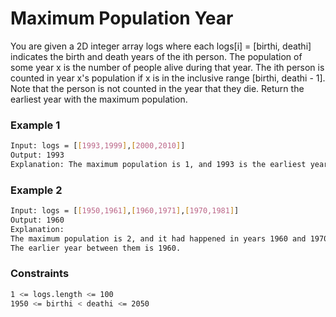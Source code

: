 # Maximum Population Year

You are given a 2D integer array logs where each logs[i] = [birthi, deathi] indicates the birth and death years of the ith person.
The population of some year x is the number of people alive during that year. The ith person is counted in year x's population if x is in the inclusive range [birthi, deathi - 1]. Note that the person is not counted in the year that they die.
Return the earliest year with the maximum population. 

### Example 1
```sh
Input: logs = [[1993,1999],[2000,2010]]
Output: 1993
Explanation: The maximum population is 1, and 1993 is the earliest year with this population.
```

### Example 2
```sh
Input: logs = [[1950,1961],[1960,1971],[1970,1981]]
Output: 1960
Explanation: 
The maximum population is 2, and it had happened in years 1960 and 1970.
The earlier year between them is 1960.
```

### Constraints
```sh
1 <= logs.length <= 100
1950 <= birthi < deathi <= 2050
```
